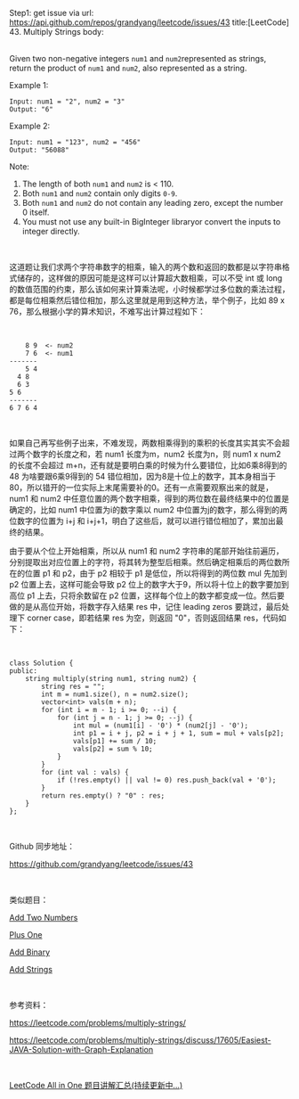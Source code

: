 Step1: get issue via url: https://api.github.com/repos/grandyang/leetcode/issues/43 
 title:[LeetCode] 43. Multiply Strings 
 body:  
  

Given two non-negative integers `num1` and `num2`represented as strings, return the product of `num1` and `num2`, also represented as a string.

Example 1:
    
    
    Input: num1 = "2", num2 = "3"
    Output: "6"

Example 2:
    
    
    Input: num1 = "123", num2 = "456"
    Output: "56088"
    

Note:

  1. The length of both `num1` and `num2` is < 110.
  2. Both `num1` and `num2` contain only digits `0-9`.
  3. Both `num1` and `num2` do not contain any leading zero, except the number 0 itself.
  4. You must not use any built-in BigInteger libraryor convert the inputs to integer directly.



 

这道题让我们求两个字符串数字的相乘，输入的两个数和返回的数都是以字符串格式储存的，这样做的原因可能是这样可以计算超大数相乘，可以不受 int 或 long 的数值范围的约束，那么该如何来计算乘法呢，小时候都学过多位数的乘法过程，都是每位相乘然后错位相加，那么这里就是用到这种方法，举个例子，比如 89 x 76，那么根据小学的算术知识，不难写出计算过程如下：

 
    
    
        8 9  <- num2
        7 6  <- num1
    -------
        5 4
      4 8
      6 3
    5 6
    -------
    6 7 6 4

 

如果自己再写些例子出来，不难发现，两数相乘得到的乘积的长度其实其实不会超过两个数字的长度之和，若 num1 长度为m，num2 长度为n，则 num1 x num2 的长度不会超过 m+n，还有就是要明白乘的时候为什么要错位，比如6乘8得到的 48 为啥要跟6乘9得到的 54 错位相加，因为8是十位上的数字，其本身相当于80，所以错开的一位实际上末尾需要补的0。还有一点需要观察出来的就是，num1 和 num2 中任意位置的两个数字相乘，得到的两位数在最终结果中的位置是确定的，比如 num1 中位置为i的数字乘以 num2 中位置为j的数字，那么得到的两位数字的位置为 i+j 和 i+j+1，明白了这些后，就可以进行错位相加了，累加出最终的结果。

由于要从个位上开始相乘，所以从 num1 和 num2 字符串的尾部开始往前遍历，分别提取出对应位置上的字符，将其转为整型后相乘。然后确定相乘后的两位数所在的位置 p1 和 p2，由于 p2 相较于 p1 是低位，所以将得到的两位数 mul 先加到 p2 位置上去，这样可能会导致 p2 位上的数字大于9，所以将十位上的数字要加到高位 p1 上去，只将余数留在 p2 位置，这样每个位上的数字都变成一位。然后要做的是从高位开始，将数字存入结果 res 中，记住 leading zeros 要跳过，最后处理下 corner case，即若结果 res 为空，则返回 "0"，否则返回结果 res，代码如下：

 
    
    
    class Solution {
    public:
        string multiply(string num1, string num2) {
            string res = "";
            int m = num1.size(), n = num2.size();
            vector<int> vals(m + n);
            for (int i = m - 1; i >= 0; --i) {
                for (int j = n - 1; j >= 0; --j) {
                    int mul = (num1[i] - '0') * (num2[j] - '0');
                    int p1 = i + j, p2 = i + j + 1, sum = mul + vals[p2];
                    vals[p1] += sum / 10;
                    vals[p2] = sum % 10;
                }
            }
            for (int val : vals) {
                if (!res.empty() || val != 0) res.push_back(val + '0');
            }
            return res.empty() ? "0" : res;
        }
    };

 

Github 同步地址：

<https://github.com/grandyang/leetcode/issues/43>

 

类似题目：

[Add Two Numbers](http://www.cnblogs.com/grandyang/p/4129891.html)

[Plus One](http://www.cnblogs.com/grandyang/p/4079357.html)

[Add Binary](http://www.cnblogs.com/grandyang/p/4084971.html)

[Add Strings](http://www.cnblogs.com/grandyang/p/5944311.html) 

 

参考资料：

<https://leetcode.com/problems/multiply-strings/>

<https://leetcode.com/problems/multiply-strings/discuss/17605/Easiest-JAVA-Solution-with-Graph-Explanation>

 

[LeetCode All in One 题目讲解汇总(持续更新中...)](http://www.cnblogs.com/grandyang/p/4606334.html)
